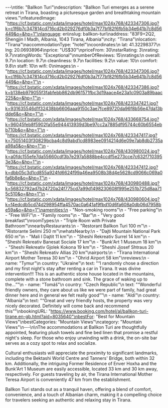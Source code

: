 ---\ntitle: "Ballkon Turi"\ndescription: "Ballkon Turi emerges as a serene retreat in Tirana, boasting a picturesque garden and breathtaking mountain views."\nfeaturedImage: "https://cf.bstatic.com/xdata/images/hotel/max1024x768/423347306.jpg?k=c1f6b7c347814cd716cd2b029276df0b3a7f77bf82f6fb5b34e641b7c8d56449&o=&hp=1"\nlanguage: en\nslug: ballkon-turi\naddress: "83F9+2Q2, Shengjin I Madh, Albania, 1043 Tirana, Albania"\ncity: "Tirana"\nlocation: "Tirana"\naccommodationType: "hotel"\ncoordinates:\n  lat: 41.32298377\n  lng: 20.06938964\nprice: "US$30"\npriceFrom: 30\nstarRating: 3\nrating: 9.7\nratingWords: "Exceptional"\nnumberOfReviews: 15\nratings:\n  overall: 9.7\n  location: 9.7\n  cleanliness: 9.7\n  facilities: 9.2\n  value: 10\n  comfort: 9.8\n  staff: 10\n  wifi: 0\nimages:\n  - "https://cf.bstatic.com/xdata/images/hotel/max1024x768/423347306.jpg?k=c1f6b7c347814cd716cd2b029276df0b3a7f77bf82f6fb5b34e641b7c8d56449&o=&hp=1"\n  - "https://cf.bstatic.com/xdata/images/hotel/max1024x768/423347386.jpg?k=b138eb979055f3fabfebb862db961571fbc3d19aace4e23a1c0903a89baac225&o=&hp=1"\n  - "https://cf.bstatic.com/xdata/images/hotel/max1024x768/423347421.jpg?k=931635546d1f32438bb6606aaa9150c3ae7fce89720da96f8b56e47da13bdde6&o=&hp=1"\n  - "https://cf.bstatic.com/xdata/images/hotel/max1024x768/433668754.jpg?k=96045feb8f5902fa55e944413939d3be97cc2a7885df95744c60b6554ebb710b&o=&hp=1"\n  - "https://cf.bstatic.com/xdata/images/hotel/max1024x768/423347417.jpg?k=75051403f30829bcba4c8d9abd1cd8983ee0914214d6e09e7ab8db2735aa98a5&o=&hp=1"\n  - "https://cf.bstatic.com/xdata/images/hotel/max1024x768/430980024.jpg?k=a0fdc155efe7da55660cdf3b7e297a5888be4ccdf5e273cce7c632f7103953e3&o=&hp=1"\n  - "https://cf.bstatic.com/xdata/images/hotel/max1024x768/423347412.jpg?k=dbb05c3d1cd855a924fd6624f99a46ea9508b38d4e5628cd9066c069a0fa6b8e&o=&hp=1"\n  - "https://cf.bstatic.com/xdata/images/hotel/max1024x768/430980488.jpg?k=56832792ad7b24720a24f775cd7a99d1498230608f995e251b725d8aa715c510&o=&hp=1"\n  - "https://cf.bstatic.com/xdata/images/hotel/max1024x768/430980604.jpg?k=f4edcdb5cd74d298954ffa4570ac0a641af9fbd10d6fa608a0db06d7958be59a&o=&hp=1"\namenities:\n  - "Non-smoking rooms"\n  - "Free parking"\n  - "Free WiFi"\n  - "Family rooms"\n  - "Bar"\n  - "Very good breakfast"\nroomTypes:\n  - "Triple Room with Private Bathroom"\nnearbyRestaurants:\n  - "Restorant Ballkon Turi 100 m"\n  - "Ristorante Selimi 250 m"\nwhatsNearby:\n  - "Dajti Mountain National Park 650 m"\n  - "Mali I Dajtit 11 km"\n  - "Sheshi Rekreativ Surrel 14 km"\n  - "Sheshi Rekreativ Banesat Sociale 17 km"\n  - "Bunk'Art 1 Museum 18 km"\n  - "Sheshi Rekreativ Gjolek Kokona 19 km"\n  - "Sheshi Jjosef Shtraus 20 km"\n  - "Sheshi Rekreativ Allias 20 km"\nairports:\n  - "Tirana International Airport Mother Teresa 30 km"\n  - "Ohrid Airport 58 km"\nreviews:\n  - name: "Tymur"\n    country: "Ukraine"\n    text: "“I randomly chose a direction and my first night's stay after renting a car in Tirana. It was divine intervention!!! This is an authentic stone house located in the mountains, complete with a stone bathroom and sink. The grace of waking up to the...”"\n  - name: "Tomáš"\n    country: "Czech Republic"\n    text: "“Wonderful friendly owners, they care about us like we were part of family, had great dinner here and in general we felt really good”"\n  - name: "Aldi"\n    country: "Albania"\n    text: "“Great and very friendly hosts, the property was very nicely decorated. Definitely will come back and recommend this”"\nbookingURL: "https://www.booking.com/hotel/al/ballkon-turi-tirane.en-gb.html?aid=8035640"\nbestFor: "Best for Mountain Views"\nbestCategories: "Mountain Views"\ncategory: "Mountain Views"\n---\n\nThe accommodations at Ballkon Turi are thoughtfully appointed, featuring plush towels and fine bed linen that promise a restful night's sleep. For those who enjoy unwinding with a drink, the on-site bar serves as a cozy spot to relax and socialize.

Cultural enthusiasts will appreciate the proximity to significant landmarks, including the Bektashi World Centre and Tanners' Bridge, both within 32 km. Additionally, the intriguing Former Residence of Enver Hoxha and the Bunk'Art 1 Museum are easily accessible, located 33 km and 30 km away, respectively. For guests traveling by air, the Tirana International Mother Teresa Airport is conveniently 47 km from the establishment.

Ballkon Turi stands out as a tranquil haven, offering a blend of comfort, convenience, and a touch of Albanian charm, making it a compelling choice for travelers seeking an authentic and relaxing stay in Tirana.